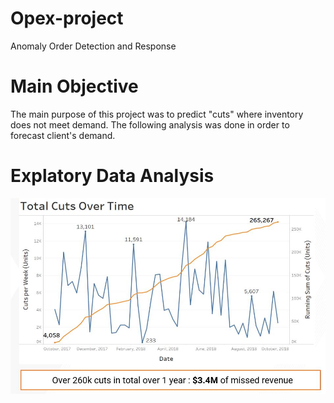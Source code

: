 # Opex-project
Anomaly Order Detection and Response

# Main Objective
The main purpose of this project was to predict "cuts" where inventory does not meet demand.
The following analysis was done in order to forecast client's demand.

# Explatory Data Analysis
![text](plots/plot1.jpg)
